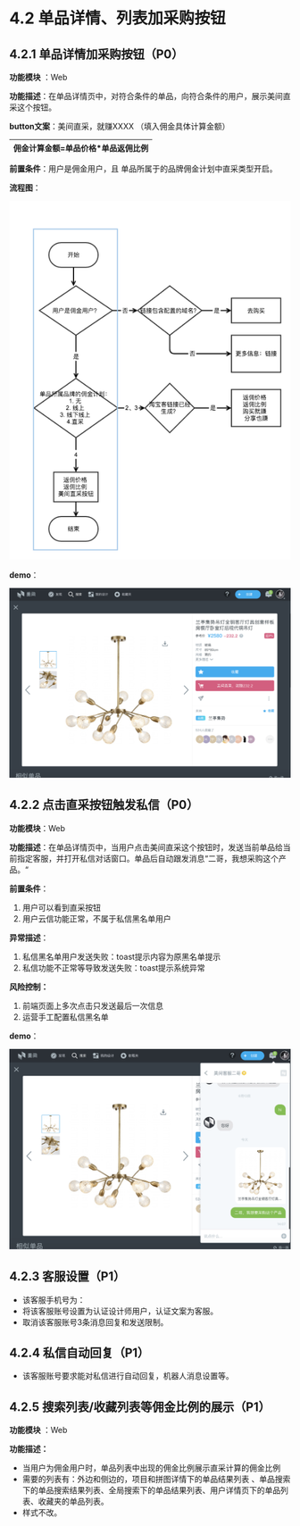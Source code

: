 # 4.2 单品详情、列表加采购按钮

## 4.2.1 单品详情加采购按钮（P0）

**功能模块** ：Web

**功能描述**：在单品详情页中，对符合条件的单品，向符合条件的用户，展示美间直采这个按钮。

**button文案**：美间直采，就赚XXXX  （填入佣金具体计算金额）

| 佣金计算金额=单品价格\*单品返佣比例 |
| --- |


**前置条件**：用户是佣金用户，且 单品所属于的品牌佣金计划中直采类型开启。

**流程图**：

![](../.gitbook/assets/dan-pin-xiang-qing.png)

**demo**：

![](../.gitbook/assets/ping-mu-kuai-zhao-20180620-xia-wu-2.03.26.png)

## 4.2.2 点击直采按钮触发私信（P0）

**功能模块**：Web

**功能描述**：在单品详情页中，当用户点击美间直采这个按钮时，发送当前单品给当前指定客服，并打开私信对话窗口。单品后自动跟发消息“二哥，我想采购这个产品。“

**前置条件**：

1. 用户可以看到直采按钮
2. 用户云信功能正常，不属于私信黑名单用户

**异常描述**：

1. 私信黑名单用户发送失败：toast提示内容为原黑名单提示
2. 私信功能不正常等导致发送失败：toast提示系统异常

**风险控制：**

1. 前端页面上多次点击只发送最后一次信息
2. 运营手工配置私信黑名单

**demo**：

![](../.gitbook/assets/ping-mu-kuai-zhao-20180620-xia-wu-2.08.15.png)



## 4.2.3 客服设置（P1）

* 该客服手机号为：
* 将该客服账号设置为认证设计师用户，认证文案为客服。
* 取消该客服账号3条消息回复和发送限制。

## 4.2.4 私信自动回复（P1）

* 该客服账号要求能对私信进行自动回复，机器人消息设置等。

## 4.2.5 搜索列表/收藏列表等佣金比例的展示（P1）

**功能模块** ：Web

**功能描述：**

* 当用户为佣金用户时，单品列表中出现的佣金比例展示直采计算的佣金比例
* 需要的列表有：外边和侧边的，项目和拼图详情下的单品结果列表 、单品搜索下的单品搜索结果列表、全局搜索下的单品结果列表、用户详情页下的单品列表、收藏夹的单品列表。
* 样式不改。



